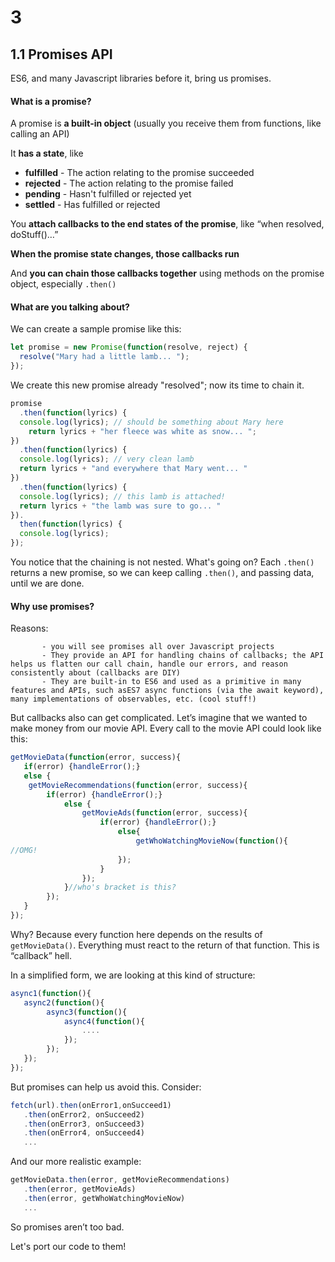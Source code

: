 # 3

## 1.1 Promises API

ES6, and many Javascript libraries before it, bring us promises.

#### What is a promise?

A promise is **a built-in object** (usually you receive them from functions, like calling an API)

It **has a state**, like 

- **fulfilled** - The action relating to the promise succeeded
- **rejected** - The action relating to the promise failed
- **pending** - Hasn't fulfilled or rejected yet
- **settled** - Has fulfilled or rejected

You **attach callbacks to the end states of the promise**, like “when resolved, doStuff()…”

**When the promise state changes, those callbacks run**

And **you can chain those callbacks together** using methods on the promise object, especially `.then()` 



#### What are you talking about?

We can create a sample promise like this:

```javascript
let promise = new Promise(function(resolve, reject) {
  resolve("Mary had a little lamb... ");
});
```

We create this new promise already "resolved"; now its time to chain it.

```javascript
promise
  .then(function(lyrics) {
  console.log(lyrics); // should be something about Mary here
	return lyrics + "her fleece was white as snow... ";
})
  .then(function(lyrics) {
  console.log(lyrics); // very clean lamb
  return lyrics + "and everywhere that Mary went... "
})
  .then(function(lyrics) {
  console.log(lyrics); // this lamb is attached!
  return lyrics + "the lamb was sure to go... "
}).
  then(function(lyrics) {
  console.log(lyrics);
}); 
```

You notice that the chaining is not nested. What's going on? Each `.then()` returns a new promise, so we can keep calling `.then()`, and passing data, until we are done.



#### Why use promises?

Reasons:

           - you will see promises all over Javascript projects
           - They provide an API for handling chains of callbacks; the API helps us flatten our call chain, handle our errors, and reason consistently about (callbacks are DIY)
           - They are built-in to ES6 and used as a primitive in many features and APIs, such asES7 async functions (via the await keyword), many implementations of observables, etc. (cool stuff!) 

 

But callbacks also can get complicated. Let’s imagine that we wanted to make money from our movie API. Every call to the movie API could look like this:

```javascript
getMovieData(function(error, success){
   if(error) {handleError();}
   else {
	getMovieRecommendations(function(error, success){
		if(error) {handleError();}
			else {
				getMovieAds(function(error, success){
					if(error) {handleError();}
						else{
							getWhoWatchingMovieNow(function(){
//OMG!
                        });
                    }       
                });
            }//who's bracket is this?
        });
   }    
});
```

Why? Because every function here depends on the results of `getMovieData()`. Everything must react to the return of that function.  This is “callback” hell.

In a simplified form, we are looking at this kind of structure:

```javascript
async1(function(){
   async2(function(){
        async3(function(){
            async4(function(){
                ....
            });
        });
   });
});
```

 

But promises can help us avoid this. Consider:

```javascript
fetch(url).then(onError1,onSucceed1)
   .then(onError2, onSucceed2)
   .then(onError3, onSucceed3)
   .then(onError4, onSucceed4)
   ... 
```

And our more realistic example:

```javascript
getMovieData.then(error, getMovieRecommendations)
   .then(error, getMovieAds)
   .then(error, getWhoWatchingMovieNow)
   ...
```

So promises aren’t too bad.

Let's port our code to them!